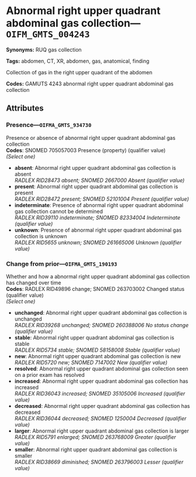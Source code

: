 # Abnormal right upper quadrant abdominal gas collection—`OIFM_GMTS_004243`

**Synonyms:** RUQ gas collection

**Tags:** abdomen, CT, XR, abdomen, gas, anatomical, finding

Collection of gas in the right upper quadrant of the abdomen

**Codes:** GAMUTS 4243 abnormal right upper quadrant abdominal gas collection

## Attributes

### Presence—`OIFMA_GMTS_934730`

Presence or absence of abnormal right upper quadrant abdominal gas collection  
**Codes**: SNOMED 705057003 Presence (property) (qualifier value)  
*(Select one)*

- **absent**: Abnormal right upper quadrant abdominal gas collection is absent  
_RADLEX RID28473 absent; SNOMED 2667000 Absent (qualifier value)_
- **present**: Abnormal right upper quadrant abdominal gas collection is present  
_RADLEX RID28472 present; SNOMED 52101004 Present (qualifier value)_
- **indeterminate**: Presence of abnormal right upper quadrant abdominal gas collection cannot be determined  
_RADLEX RID39110 indeterminate; SNOMED 82334004 Indeterminate (qualifier value)_
- **unknown**: Presence of abnormal right upper quadrant abdominal gas collection is unknown  
_RADLEX RID5655 unknown; SNOMED 261665006 Unknown (qualifier value)_

### Change from prior—`OIFMA_GMTS_190193`

Whether and how a abnormal right upper quadrant abdominal gas collection has changed over time  
**Codes**: RADLEX RID49896 change; SNOMED 263703002 Changed status (qualifier value)  
*(Select one)*

- **unchanged**: Abnormal right upper quadrant abdominal gas collection is unchanged  
_RADLEX RID39268 unchanged; SNOMED 260388006 No status change (qualifier value)_
- **stable**: Abnormal right upper quadrant abdominal gas collection is stable  
_RADLEX RID5734 stable; SNOMED 58158008 Stable (qualifier value)_
- **new**: Abnormal right upper quadrant abdominal gas collection is new  
_RADLEX RID5720 new; SNOMED 7147002 New (qualifier value)_
- **resolved**: Abnormal right upper quadrant abdominal gas collection seen on a prior exam has resolved  
- **increased**: Abnormal right upper quadrant abdominal gas collection has increased  
_RADLEX RID36043 increased; SNOMED 35105006 Increased (qualifier value)_
- **decreased**: Abnormal right upper quadrant abdominal gas collection has decreased  
_RADLEX RID36044 decreased; SNOMED 1250004 Decreased (qualifier value)_
- **larger**: Abnormal right upper quadrant abdominal gas collection is larger  
_RADLEX RID5791 enlarged; SNOMED 263768009 Greater (qualifier value)_
- **smaller**: Abnormal right upper quadrant abdominal gas collection is smaller  
_RADLEX RID38669 diminished; SNOMED 263796003 Lesser (qualifier value)_